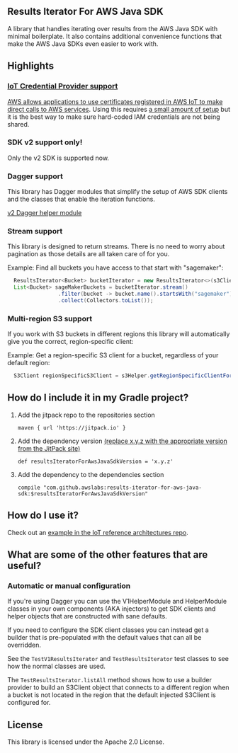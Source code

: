 ## Results Iterator For AWS Java SDK

A library that handles iterating over results from the AWS Java SDK with minimal boilerplate. It also contains additional convenience functions that make the AWS Java SDKs even easier to work with.

## Highlights

### [IoT Credential Provider support](docs/CREDENTIAL_PROVIDER.md)

[AWS allows applications to use certificates registered in AWS IoT to make direct calls to AWS services](https://docs.aws.amazon.com/iot/latest/developerguide/authorizing-direct-aws.html). Using this requires [a small amount of setup](docs/CREDENTIAL_PROVIDER.md) but it is the best way to make sure hard-coded IAM credentials are not being shared.

### SDK v2 support only!

Only the v2 SDK is supported now.

### Dagger support

This library has Dagger modules that simplify the setup of AWS SDK clients and the classes that enable the iteration functions.

[v2 Dagger helper module](https://github.com/awslabs/results-iterator-for-aws-java-sdk/blob/master/java/src/main/java/com/awslabs/resultsiterator/v2/HelperModule.java)

### Stream support

This library is designed to return streams. There is no need to worry about pagination as those details are all taken care of for you.

Example: Find all buckets you have access to that start with "sagemaker":

``` java
  ResultsIterator<Bucket> bucketIterator = new ResultsIterator<>(s3Client, ListBucketsRequest.class);
  List<Bucket> sageMakerBuckets = bucketIterator.stream()
                .filter(bucket -> bucket.name().startsWith("sagemaker"))
                .collect(Collectors.toList());
```

### Multi-region S3 support

If you work with S3 buckets in different regions this library will automatically give you the correct, region-specific client:

Example: Get a region-specific S3 client for a bucket, regardless of your default region:

``` java
  S3Client regionSpecificS3Client = s3Helper.getRegionSpecificClientForBucket(bucket);
```

## How do I include it in my Gradle project?

1. Add the jitpack repo to the repositories section

    ```
    maven { url 'https://jitpack.io' }
    ```

2. Add the dependency version [(replace x.y.z with the appropriate version from the JitPack site)](https://jitpack.io/#awslabs/results-iterator-for-aws-java-sdk)

    ```
    def resultsIteratorForAwsJavaSdkVersion = 'x.y.z'
    ```

3. Add the dependency to the dependencies section

    ```
    compile "com.github.awslabs:results-iterator-for-aws-java-sdk:$resultsIteratorForAwsJavaSdkVersion"
    ```

## How do I use it?

Check out an [example in the IoT reference architectures repo](https://github.com/aws-samples/iot-reference-architectures/tree/master/results-iterator-jitpack).

## What are some of the other features that are useful?

### Automatic or manual configuration

If you're using Dagger you can use the V1HelperModule and HelperModule classes in your own components (AKA injectors)
to get SDK clients and helper objects that are constructed with sane defaults.

If you need to configure the SDK client classes you can instead get a builder that is pre-populated with the default
values that can all be overridden.

See the `TestV1ResultsIterator` and `TestResultsIterator` test classes to see how the normal classes are used.

The `TestResultsIterator.listAll` method shows how to use a builder provider to build an S3Client object that connects
to a different region when a bucket is not located in the region that the default injected S3Client is configured for.

## License

This library is licensed under the Apache 2.0 License. 
